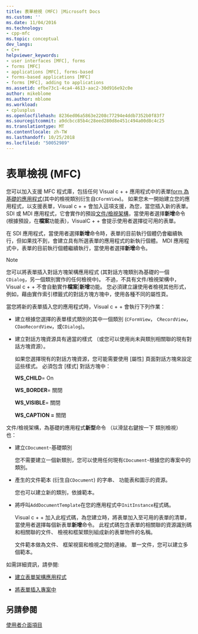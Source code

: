 ```yaml
---
title: 表單檢視 (MFC) |Microsoft Docs
ms.custom: ''
ms.date: 11/04/2016
ms.technology:
- cpp-mfc
ms.topic: conceptual
dev_langs:
- C++
helpviewer_keywords:
- user interfaces [MFC], forms
- forms [MFC]
- applications [MFC], forms-based
- forms-based applications [MFC]
- forms [MFC], adding to applications
ms.assetid: efbe73c1-4ca4-4613-aac2-30d916e92c0e
author: mikeblome
ms.author: mblome
ms.workload:
- cplusplus
ms.openlocfilehash: 8236ed06a5863e2208c77294e4ddb7352b0f83f7
ms.sourcegitcommit: a9dcbcc85b4c28eed280d8e451c494a00d8c4c25
ms.translationtype: MT
ms.contentlocale: zh-TW
ms.lasthandoff: 10/25/2018
ms.locfileid: "50052989"
---
```

# <a name="form-views-mfc"></a>表單檢視 (MFC)

您可以加入支援 MFC 程式庫，包括任何 Visual c + + 應用程式中的表單[form 為基礎的應用程式](../mfc/reference/creating-a-forms-based-mfc-application.md)(其中的檢視類別衍生自`CFormView`)。 如果您未一開始建立您的應用程式，以支援表單，Visual c + + 會加入這項支援，為您，當您插入新的表單。 SDI 或 MDI 應用程式，它會實作的預設[文件/檢視架構](../mfc/document-view-architecture.md)，當使用者選擇**新增**命令 (根據預設，在**檔案**功能表)，VisualC + + 會提示使用者選擇從可用的表單。

在 SDI 應用程式，當使用者選擇**新增**命令時，表單的目前執行個體仍會繼續執行，但如果找不到，會建立具有所選表單的應用程式的新執行個體。 MDI 應用程式中，表單的目前執行個體繼續執行，當使用者選擇**新增**命令。

> [!NOTE]
>  您可以將表單插入對話方塊架構應用程式 (其對話方塊類別為基礎的一個`CDialog`，另一個類別實作的任何檢視中)。 不過，不具有文件/檢視架構中，Visual c + + 不會自動實作**檔案**&#124;**新增**功能。 您必須建立讓使用者檢視其他形式，例如，藉由實作索引標籤式的對話方塊方塊中，使用各種不同的屬性頁。

當您將新的表單插入您的應用程式時，Visual c + + 會執行下列作業：

- 建立根據您選擇的表單樣式類別的其中一個類別 (`CFormView`， `CRecordView`， `CDaoRecordView`，或`CDialog`)。

- 建立對話方塊資源具有適當的樣式 （或您可以使用尚未與類別相關聯的現有對話方塊資源）。

   如果您選擇現有的對話方塊資源，您可能需要使用 [屬性] 頁面對話方塊來設定這些樣式。 必須包含 [樣式] 對話方塊中：

     **WS_CHILD**= On

     **WS_BORDER**= 關閉

     **WS_VISIBLE**= 關閉

     **WS_CAPTION =** 關閉

文件/檢視架構，為基礎的應用程式**新型**命令 （以滑鼠右鍵按一下 類別檢視） 也：

- 建立`CDocument`-基礎類別

   您不需要建立一個新類別，您可以使用任何現有`CDocument`-根據您的專案中的類別。

- 產生的文件範本 (衍生自`CDocument`) 的字串、 功能表和圖示的資源。

   您也可以建立新的類別，依據範本。

- 將呼叫`AddDocumentTemplate`在您的應用程式中`InitInstance`程式碼。

   Visual c + + 加入此程式碼，為您建立時，將表單加入至可用的表單的清單，當使用者選擇每個新表單**新增**命令。 此程式碼包含表單的相關聯的資源識別碼和相關聯的文件、 檢視和框架類別組成新的表單物件的名稱。

   文件範本做為文件、 框架視窗和檢視之間的連線。 單一文件，您可以建立多個範本。

如需詳細資訊，請參閱:

- [建立表單架構應用程式](../mfc/reference/creating-a-forms-based-mfc-application.md)

- [將表單插入專案中](../mfc/inserting-a-form-into-a-project.md)

## <a name="see-also"></a>另請參閱

[使用者介面項目](../mfc/user-interface-elements-mfc.md)
